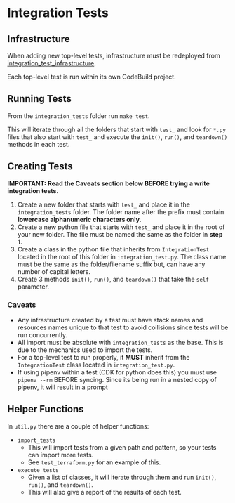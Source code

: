 # Integration Tests


## Infrastructure

When adding new top-level tests, infrastructure must be redeployed from [integration_test_infrastructure](../integration_test_infrastructure).

Each top-level test is run within its own CodeBuild project.


## Running Tests

From the `integration_tests` folder run `make test`.

This will iterate through all the folders that start with `test_` and look for `*.py` files
that also start with `test_` and execute the `init()`, `run()`, and `teardown()` methods in each
test.


## Creating Tests

**IMPORTANT: Read the Caveats section below BEFORE trying a write integration tests.**

1. Create a new folder that starts with `test_` and place it in the `integration_tests` folder. The folder name after the prefix must contain **lowercase alphanumeric characters only**.
2. Create a new python file that starts with `test_` and place it in the root of your new folder. The file must be named the same as the folder in **step 1**.
3. Create a class in the python file that inherits from `IntegrationTest` located in the root of this folder in `integration_test.py`. The class name must be the same as the folder/filename suffix but, can have any number of capital letters.
4. Create 3 methods `init()`, `run()`, and `teardown()` that take the `self` parameter.

### Caveats

- Any infrastructure created by a test must have stack names and resources names unique to that test to avoid collisions since tests will be run concurrently.
- All import must be absolute with `integration_tests` as the base. This is due to the mechanics used to import the tests.
- For a top-level test to run properly, it **MUST** inherit from the `IntegrationTest` class located in `integration_test.py`.
- If using pipenv within a test (CDK for python does this) you must use `pipenv --rm` BEFORE syncing. Since its being run in a nested copy of pipenv, it will result in a prompt


## Helper Functions

In `util.py` there are a couple of helper functions:
* `import_tests`
    * This will import tests from a given path and pattern, so your tests can import more tests.
    * See `test_terraform.py` for an example of this.
* `execute_tests`
    * Given a list of classes, it will iterate through them and run `init()`, `run()`, and `teardown()`.
    * This will also give a report of the results of each test.
